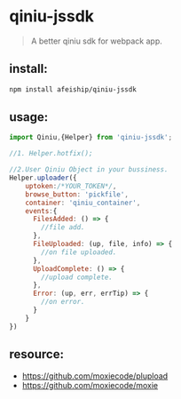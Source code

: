 # qiniu-jssdk
> A better qiniu sdk for webpack app.


## install:
```bash
npm install afeiship/qiniu-jssdk
```

## usage:
```javascript
import Qiniu,{Helper} from 'qiniu-jssdk';

//1. Helper.hotfix();

//2.User Qiniu Object in your bussiness.
Helper.uploader({
    uptoken:/*YOUR_TOKEN*/,
    browse_button: 'pickfile',
    container: 'qiniu_container',
    events:{
      FilesAdded: () => {
        //file add.
      },
      FileUploaded: (up, file, info) => {
        //on file uploaded.
      },
      UploadComplete: () => {
        //upload complete.
      },
      Error: (up, err, errTip) => {
        //on error.
      }
    }
})
```


## resource:
+ https://github.com/moxiecode/plupload
+ https://github.com/moxiecode/moxie
